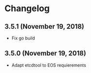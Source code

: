 # Changelog

## 3.5.1 (November 19, 2018)

* Fix go build


## 3.5.0 (November 19, 2018)

* Adapt etcdtool to EOS requierements
